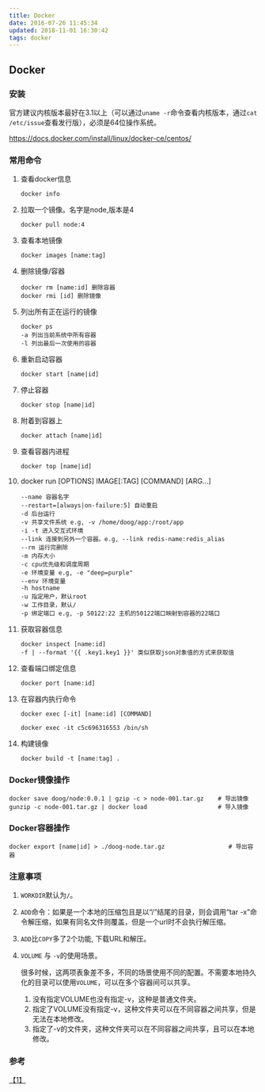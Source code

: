 ```yaml
---
title: Docker
date: 2016-07-26 11:45:34
updated: 2018-11-01 16:30:42
tags: docker
---
```

## Docker

### 安装
官方建议内核版本最好在3.1以上（可以通过`uname -r`命令查看内核版本，通过`cat /etc/issue`查看发行版），必须是64位操作系统。

<https://docs.docker.com/install/linux/docker-ce/centos/>

### 常用命令
1. 查看docker信息
    
    ```
    docker info
    ```

2. 拉取一个镜像。名字是node,版本是4
    
    ```
    docker pull node:4
    ```

3. 查看本地镜像

    ```
    docker images [name:tag]
    ```

4. 删除镜像/容器

    ```
    docker rm [name:id] 删除容器
    docker rmi [id] 删除镜像
    ```

5. 列出所有正在运行的镜像

    ```
    docker ps
    -a 列出当前系统中所有容器
    -l 列出最后一次使用的容器
    ```

6. 重新启动容器

    ```
    docker start [name|id]
    ```

7. 停止容器

    ```
    docker stop [name|id]
    ```

8. 附着到容器上

    ```
    docker attach [name|id]
    ```

9. 查看容器内进程

    ```
    docker top [name|id]
    ```

10. docker run [OPTIONS] IMAGE[:TAG] [COMMAND] [ARG...]

    ```
    --name 容器名字
    --restart=[always|on-failure:5] 自动重启
    -d 后台运行
    -v 共享文件系统 e.g, -v /home/doog/app:/root/app
    -i -t 进入交互式环境
    --link 连接到另外一个容器。e.g, --link redis-name:redis_alias
    --rm 运行完删除
    -m 内存大小
    -c cpu优先级和调度周期
    -e 环境变量 e.g, -e "deep=purple"
    --env 环境变量
    -h hostname
    -u 指定用户，默认root
    -w 工作目录，默认/
    -p 绑定端口 e.g, -p 50122:22 主机的50122端口映射到容器的22端口
    ```

11. 获取容器信息

    ```
    docker inspect [name:id]
    -f | --format '{{ .key1.key1 }}' 类似获取json对象值的方式来获取值
    ```

12. 查看端口绑定信息

    ```
    docker port [name:id]
    ``` 

13. 在容器内执行命令

    ```
    docker exec [-it] [name:id] [COMMAND]

    docker exec -it c5c696316553 /bin/sh
    ```

14. 构建镜像

    ```
    docker build -t [name:tag] . 
    ```

### Docker镜像操作
``` shell
docker save doog/node:0.0.1 | gzip -c > node-001.tar.gz    # 导出镜像
gunzip -c node-001.tar.gz | docker load                    # 导入镜像
```

### Docker容器操作
```
docker export [name|id] > ./doog-node.tar.gz                  # 导出容器
```

### 注意事项
1. `WORKDIR`默认为`/`。
2. `ADD`命令：如果<src>是一个本地的压缩包且<dest>是以“/”结尾的目录，则会调用“tar -x”命令解压缩，如果<dest>有同名文件则覆盖，但<src>是一个url时不会执行解压缩。
3. `ADD`比`COPY`多了2个功能, 下载URL和解压。
4. `VOLUME` 与 `-v`的使用场景。

    很多时候，这两项表象差不多，不同的场景使用不同的配置。不需要本地持久化的目录可以使用`VOLUME`，可以在多个容器间可以共享。
    
    1. 没有指定VOLUME也没有指定-v，这种是普通文件夹。
    2. 指定了VOLUME没有指定-v，这种文件夹可以在不同容器之间共享，但是无法在本地修改。
    3. 指定了-v的文件夹，这种文件夹可以在不同容器之间共享，且可以在本地修改。


### 参考
[【1】](https://segmentfault.com/q/1010000004107293)
